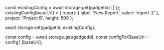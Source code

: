 const existingConfig = await storage.get(gadgetId) || {};
existingConfig[baseUrl] = {
  report: {
    label: 'New Report',
    value: 'report-2'
  },
  project: 'Project B',
  height: 500
};

await storage.set(gadgetId, existingConfig);

const config = await storage.get(gadgetId);
const configForBaseUrl = config?.[baseUrl];
